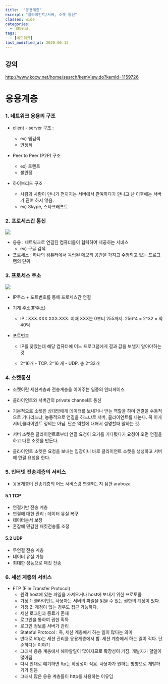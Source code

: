 ```yaml
---
title:  "응용계층"
excerpt: "클라이언트/서버, 소켓 통신"
classes: wide
categories:
  - 네트워크
tags:
  - [네트워크]
last_modified_at: 2020-06-12
---
```




## 강의

http://www.kocw.net/home/search/kemView.do?kemId=1159726



# 응용계층



### 1. 네트워크 응용의 구조

* client - server 구조 :
  * ex) 웹검색
  * 안정적

* Peer to Peer (P2P) 구조 
  * ex) 토렌트
  * 불안정

* 하이브리드 구조 
  * 사람과 사람이 만나기 전까지는 서버에서 관여하다가 만나고 난 이후에는 서버가 관여 하지 않음. 
  * ex) Skype, 스타크래프트



### 2. 프로세스간 통신

![]({{site.url}}/assets/images/net04.PNG)

* 응용 : 네트워크로 연결된 컴퓨터들이 협력하여 제공하는 서비스
  * ex) 구글 검색
* 프로세스 : 하나의 컴퓨터에서 독립된 메모리 공간을 가지고 수행되고 있는 프로그램의 단위



### 3. 프로세스 주소

![]({{site.url}}/assets/images/net05.PNG)

* IP주소 + 포트번호를 통해 프로세스간 연결

* 기계 주소(IP주소)

  * IP : XXX.XXX.XXX.XXX. 이때 XXX는 0부터 255까지. 256^4 = 2^32 = 약 40억

* 포트번호 

  * IP를 찾았는데 해당 컴퓨터에 어느 프로그램에게 결과 값을 보낼지 알아야하는 것.

  * 2^16개  - TCP. 2^16 개  - UDP. 총 2^32개



### 4. 소켓통신

* 소켓이란 세션계층과 전송계층을 이어주는 일종의 인터페이스

* 클라이언트와 서버간의 private channel로 통신
* 기본적으로 소켓은 상대방에게 데이터를 보내거나 받는 역할을 하며 연결을 수동적으로 기다리느냐, 능동적으로 연결을 하느냐로 서버, 클라이언트를 나눈다. 꼭 이게 서버,클라이언트 정의는 아님. 단순 역할에 대해서 설명할때 말하는 것.
* 서버 소켓은 클라이언트로부터 연결 요청이 오기를 기다렸다가 요청이 오면 연결을 하고 다른 소켓을 만든다.
* 클라이언트 소켓은 요청을 보내는 입장이니 바로 클라이언트 소켓을 생성하고 서버에 연결 요청을 한다.



### 5. 인터넷 전송계층의 서비스

* 응용계층이 전송계층의 어느 서비스랑 연결되는지 잠깐 araboza.

#### 5.1 TCP

* 연결기반 전송 계층
* 연결에 대한 관리 : 데이터 유실 복구
* 데이터순서 보장
* 혼잡에 민감한 패킷전송률 조정

#### 5.2 UDP

* 무연결 전송 계층
* 데이터 유실 가능
* 최대한 성능으로 패킷 전송



### 6. 세션 계층의 서비스

* FTP (File Transfer Protocol)
  * 원격 host에 있는 파일을 가져오거나 host에 보내기 위한 프로토콜
  * 가정 1: 클라이언트 사용자는 서버의 파일을 읽을 수 있는 권한의 계정이 있다.
  * 가정 2: 계정이 없는 경우도 접근 가능하다.
  * 세션 로그인과 종료가 존재
  * 로그인을 통하여 권한 획득
  * 로그인 정보를 서버가 관리
  * Stateful Protocol : 즉, 세션 계층에서 하는 일이 많다는 의미
  * 반대로 http는 세션 관리를 응용계층에서 함. 세션 계층에서 하는 일이 적다. 단순하다는 이야기
  * 그래서 응용 계층에서 해야할일이 많아지므로 확장성이 커짐. 개발자가 할일이 많아짐
  * 다시 반대로 얘기하면 ftp는 확장성이 적음. 사용자가 원하는 방향으로 개발하기가 힘듬
  * 그래서 많은 응용 계층들이 http를 사용하는 이유임









